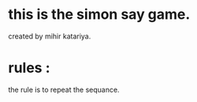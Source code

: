 # this is the simon say game.
created by mihir katariya.
# rules :
the rule is to repeat the sequance.